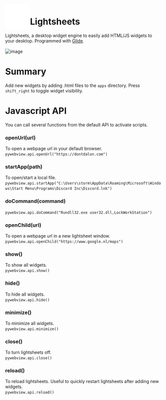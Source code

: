 <img align="left" width="80" height="80" src="https://github.com/StormTersteeg/Lightsheets/blob/main/resources/icon.png" alt="icon">

# Lightsheets
Lightsheets, a desktop widget engine to easily add HTML/JS widgets to your desktop.
Programmed with [Glide](https://github.com/StormTersteeg/Python-Glide-Framework).<br><br>
![image](https://user-images.githubusercontent.com/42808385/191917214-87106d42-603e-4321-a73b-20df477a0e65.png)


# Summary
Add new widgets by adding .html files to the `apps` directory.
Press `shift_right` to toggle widget visibility.

# Javascript API
You can call several functions from the default API to activate scripts.

### openUrl(url)
To open a webpage url in your default browser.<br>
`pywebview.api.openUrl("https://dontdalon.com")`

### startApp(path)
To open/start a local file.<br>
`pywebview.api.startApp("C:\Users\storm\AppData\Roaming\Microsoft\Windows\Start Menu\Programs\Discord Inc\Discord.lnk")`

### doCommand(command)
`pywebview.api.doCommand("Rundll32.exe user32.dll,LockWorkStation")`

### openChild(url)
To open a webpage url in a new lightsheet window.<br>
`pywebview.api.openChild("https://www.google.nl/maps")`

### show()
To show all widgets.<br>
`pywebview.api.show()`

### hide()
To hide all widgets.<br>
`pywebview.api.hide()`

### minimize()
To minimize all widgets.<br>
``pywebview.api.minimize()``

### close()
To turn lightsheets off.<br>
`pywebview.api.close()`

### reload()
To reload lightsheets. Useful to quickly restart lightsheets after adding new widgets.<br>
`pywebview.api.reload()`
